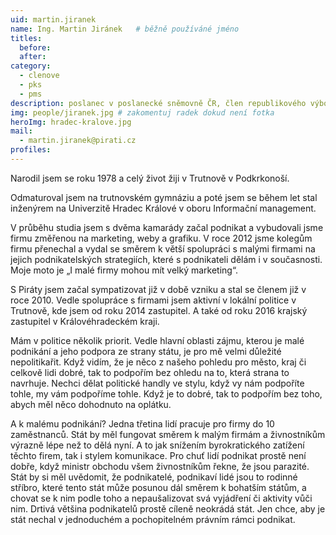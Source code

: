 ```yaml
---
uid: martin.jiranek
name: Ing. Martin Jiránek	# běžně používáné jméno
titles:
  before:
  after:
category:
  - clenove
  - pks
  - pms
description: poslanec v poslanecké sněmovně ČR, člen republikového výboru # zobrazuje se v lide
img: people/jiranek.jpg # zakomentuj radek dokud není fotka
heroImg: hradec-kralove.jpg
mail:
  - martin.jiranek@pirati.cz
profiles:
---
```

Narodil jsem se roku 1978 a celý život žiji v Trutnově v Podkrkonoší.

Odmaturoval jsem na trutnovském gymnáziu a poté jsem se během let stal inženýrem na Univerzitě Hradec Králové v oboru Informační management.

V průběhu studia jsem s dvěma kamarády začal podnikat a vybudovali jsme firmu změřenou na marketing, weby a grafiku. V roce 2012 jsme kolegům firmu přenechal a vydal se směrem k větší spolupráci s malými firmami na jejich podnikatelských strategiích, které s podnikateli dělám i v současnosti. Moje moto je „I malé firmy mohou mít velký marketing“.

S Piráty jsem začal sympatizovat již v době vzniku a stal se členem již v roce 2010. Vedle spolupráce s firmami jsem aktivní v lokální politice v Trutnově, kde jsem od roku 2014 zastupitel. A také od roku 2016 krajský zastupitel v Královéhradeckém kraji.

Mám v politice několik priorit. Vedle hlavní oblasti zájmu, kterou je malé podnikání a jeho podpora ze strany státu, je pro mě velmi důležité nepolitikařit. Když vidím, že je něco z našeho pohledu pro město, kraj či celkově lidi dobré, tak to podpořím bez ohledu na to, která strana to navrhuje. Nechci dělat politické handly ve stylu, když vy nám podpoříte tohle, my vám podpoříme tohle. Když je to dobré, tak to podpořím bez toho, abych měl něco dohodnuto na oplátku.

A k malému podnikání? Jedna třetina lidí pracuje pro firmy do 10 zaměstnanců. Stát by měl fungovat směrem k malým firmám a živnostníkům výrazně lépe než to dělá nyní. A to jak snížením byrokratického zatížení těchto firem, tak i stylem komunikace. Pro chuť lidí podnikat prostě není dobře, když ministr obchodu všem živnostníkům řekne, že jsou parazité. Stát by si měl uvědomit, že podnikatelé, podnikaví lidé jsou to rodinné stříbro, které tento stát může posunou dál směrem k bohatším státům, a chovat se k nim podle toho a nepaušalizovat svá vyjádření či aktivity vůči nim. Drtivá většina podnikatelů prostě cíleně neokrádá stát. Jen chce, aby je stát nechal v jednoduchém a pochopitelném právním rámci podnikat.

